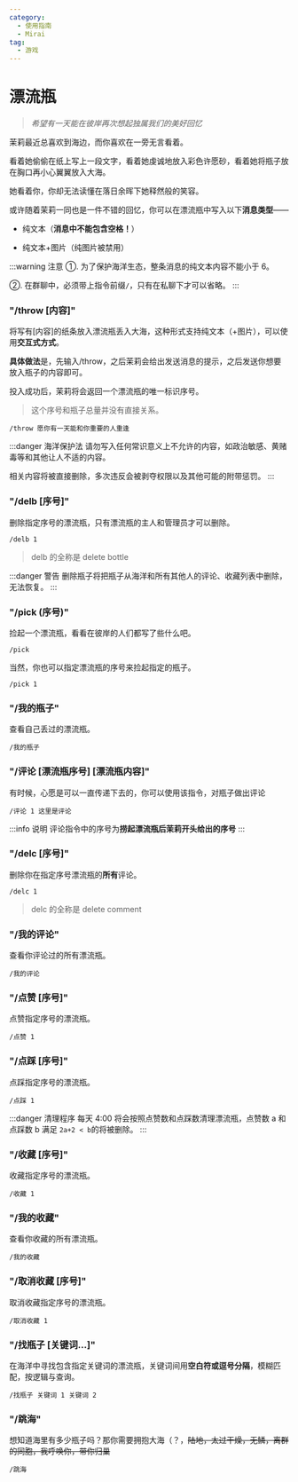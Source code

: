 ```yaml
---
category:
  - 使用指南
  - Mirai
tag:
  - 游戏
---
```


# 漂流瓶

> _希望有一天能在彼岸再次想起独属我们的美好回忆_

茉莉最近总喜欢到海边，而你喜欢在一旁无言看着。

看着她偷偷在纸上写上一段文字，看着她虔诚地放入彩色许愿砂，看着她将瓶子放在胸口再小心翼翼放入大海。

她看着你，你却无法读懂在落日余晖下她释然般的笑容。

或许随着茉莉一同也是一件不错的回忆，你可以在漂流瓶中写入以下**消息类型**——

- 纯文本（**消息中不能包含空格！**）

- 纯文本+图片（纯图片被禁用）

:::warning 注意
①. 为了保护海洋生态，整条消息的纯文本内容不能小于 6。

②. 在群聊中，必须带上指令前缀`/`，只有在私聊下才可以省略。
:::

### "/throw [内容]"

将写有[内容]的纸条放入漂流瓶丢入大海，这种形式支持纯文本（+图片），可以使用**交互式方式**。

**具体做法**是，先输入/throw，之后茉莉会给出发送消息的提示，之后发送你想要放入瓶子的内容即可。

投入成功后，茉莉将会返回一个漂流瓶的唯一标识序号。

> 这个序号和瓶子总量并没有直接关系。

```
/throw 愿你有一天能和你重要的人重逢
```

:::danger 海洋保护法
请勿写入任何常识意义上不允许的内容，如政治敏感、黄赌毒等和其他让人不适的内容。

相关内容将被直接删除，多次违反会被剥夺权限以及其他可能的附带惩罚。
:::

### "/delb [序号]"

删除指定序号的漂流瓶，只有漂流瓶的主人和管理员才可以删除。

```
/delb 1
```

> delb 的全称是 delete bottle

:::danger 警告
删除瓶子将把瓶子从海洋和所有其他人的评论、收藏列表中删除，无法恢复。
:::

### "/pick (序号)"

捡起一个漂流瓶，看看在彼岸的人们都写了些什么吧。

```
/pick
```

当然，你也可以指定漂流瓶的序号来捡起指定的瓶子。

```
/pick 1
```

### "/我的瓶子"

查看自己丢过的漂流瓶。

```
/我的瓶子
```

### "/评论 [漂流瓶序号] [漂流瓶内容]"

有时候，心愿是可以一直传递下去的，你可以使用该指令，对瓶子做出评论

```
/评论 1 这里是评论
```

:::info 说明
评论指令中的序号为**捞起漂流瓶后茉莉开头给出的序号**
:::

### "/delc [序号]"

删除你在指定序号漂流瓶的**所有**评论。

```
/delc 1
```

> delc 的全称是 delete comment

### "/我的评论"

查看你评论过的所有漂流瓶。

```
/我的评论
```

### "/点赞 [序号]"

点赞指定序号的漂流瓶。

```
/点赞 1
```

### "/点踩 [序号]"

点踩指定序号的漂流瓶。

```
/点踩 1
```

:::danger 清理程序
每天 4:00 将会按照点赞数和点踩数清理漂流瓶，点赞数 a 和点踩数 b 满足 `2a+2 < b`的将被删除。
:::

### "/收藏 [序号]"

收藏指定序号的漂流瓶。

```
/收藏 1
```

### "/我的收藏"

查看你收藏的所有漂流瓶。

```
/我的收藏
```

### "/取消收藏 [序号]"

取消收藏指定序号的漂流瓶。

```
/取消收藏 1
```

### "/找瓶子 [关键词...]"

在海洋中寻找包含指定关键词的漂流瓶，关键词间用**空白符或逗号分隔**，模糊匹配，按逻辑与查询。

```
/找瓶子 关键词 1 关键词 2
```

### "/跳海"

想知道海里有多少瓶子吗？那你需要拥抱大海（？，~~陆地，太过干燥，无鳞，离群的同胞，我呼唤你，带你归巢~~

```
/跳海
```
